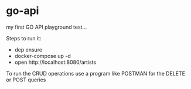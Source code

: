 # go-api
my first GO API playground test...

Steps to run it:
- dep ensure
- docker-compose up -d
- open http://localhost:8080/artists

To run the CRUD operations use a program like POSTMAN for the DELETE or POST queries
